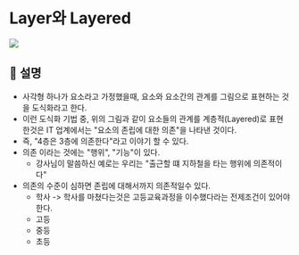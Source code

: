 # Layer와 Layered
![](https://hackmd.io/_uploads/H1H5YB-Yn.jpg)

## 🍎 설명
- 사각형 하나가 요소라고 가정했을때, 요소와 요소간의 관계를 그림으로 표현하는 것을 도식화라고 한다.
- 이런 도식화 기법 중, 위의 그림과 같이 요소들의 관계를 계층적(Layered)로 표현한것은 IT 업계에서는 "요소의 존립에 대한 의존"을 나타낸 것이다.
- 즉, "4층은 3층에 의존한다"라고 이야기 할 수 있다.
- 의존 이라는 것에는 "행위", "기능"이 있다.
    - 강사님이 말씀하신 예로는 우리는 "출근할 떄 지하철을 타는 행위에 의존적이다"
- 의존의 수준이 심하면 존립에 대해서까지 의존적일수 있다.
    - 학사 -> 학사를 마쳤다는것은 고등교육과정을 이수했다라는 전제조건이 있어야한다.
    - 고등
    - 중등
    - 초등
